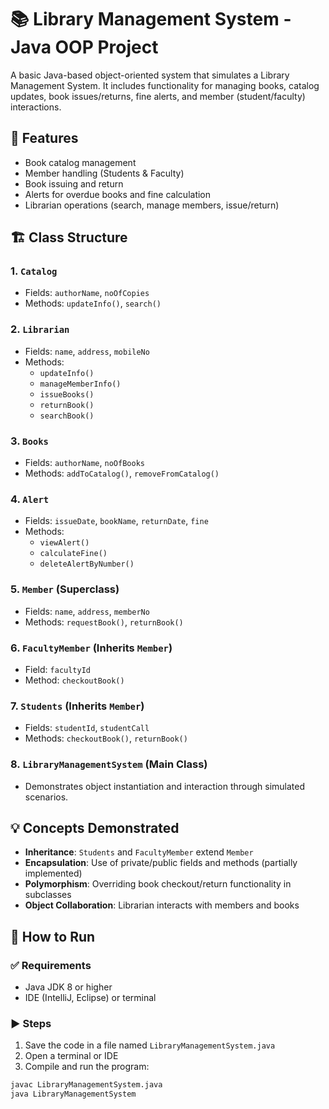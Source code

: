 # 📚 Library Management System - Java OOP Project

A basic Java-based object-oriented system that simulates a Library Management System. It includes functionality for managing books, catalog updates, book issues/returns, fine alerts, and member (student/faculty) interactions.

## 🧩 Features

- Book catalog management
- Member handling (Students & Faculty)
- Book issuing and return
- Alerts for overdue books and fine calculation
- Librarian operations (search, manage members, issue/return)

## 🏗️ Class Structure

### 1. `Catalog`
- Fields: `authorName`, `noOfCopies`
- Methods: `updateInfo()`, `search()`

### 2. `Librarian`
- Fields: `name`, `address`, `mobileNo`
- Methods:
  - `updateInfo()`
  - `manageMemberInfo()`
  - `issueBooks()`
  - `returnBook()`
  - `searchBook()`

### 3. `Books`
- Fields: `authorName`, `noOfBooks`
- Methods: `addToCatalog()`, `removeFromCatalog()`

### 4. `Alert`
- Fields: `issueDate`, `bookName`, `returnDate`, `fine`
- Methods:
  - `viewAlert()`
  - `calculateFine()`
  - `deleteAlertByNumber()`

### 5. `Member` (Superclass)
- Fields: `name`, `address`, `memberNo`
- Methods: `requestBook()`, `returnBook()`

### 6. `FacultyMember` (Inherits `Member`)
- Field: `facultyId`
- Method: `checkoutBook()`

### 7. `Students` (Inherits `Member`)
- Fields: `studentId`, `studentCall`
- Methods: `checkoutBook()`, `returnBook()`

### 8. `LibraryManagementSystem` (Main Class)
- Demonstrates object instantiation and interaction through simulated scenarios.

## 💡 Concepts Demonstrated

- **Inheritance**: `Students` and `FacultyMember` extend `Member`
- **Encapsulation**: Use of private/public fields and methods (partially implemented)
- **Polymorphism**: Overriding book checkout/return functionality in subclasses
- **Object Collaboration**: Librarian interacts with members and books

## 🚀 How to Run

### ✅ Requirements
- Java JDK 8 or higher
- IDE (IntelliJ, Eclipse) or terminal

### ▶️ Steps

1. Save the code in a file named `LibraryManagementSystem.java`
2. Open a terminal or IDE
3. Compile and run the program:

```bash
javac LibraryManagementSystem.java
java LibraryManagementSystem
